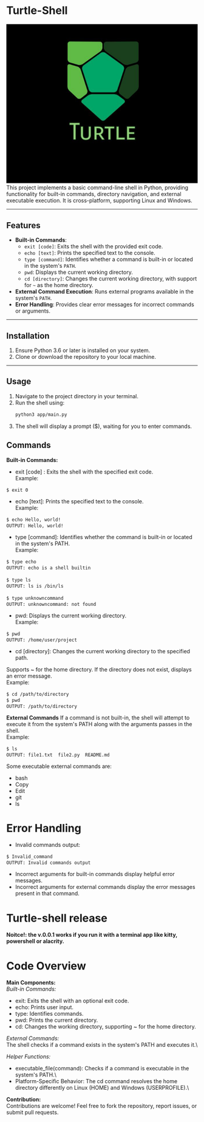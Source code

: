 # Turtle-Shell
<img title="turtle_logo" alt="turtle-shell" src="/img.png">
This project implements a basic command-line shell in Python, providing functionality for built-in commands, directory navigation, and external executable execution. It is cross-platform, supporting Linux and Windows.

---

## Features

- **Built-in Commands**:
  - `exit [code]`: Exits the shell with the provided exit code.
  - `echo [text]`: Prints the specified text to the console.
  - `type [command]`: Identifies whether a command is built-in or located in the system's `PATH`.
  - `pwd`: Displays the current working directory.
  - `cd [directory]`: Changes the current working directory, with support for `~` as the home directory.
- **External Command Execution**: Runs external programs available in the system's `PATH`.
- **Error Handling**: Provides clear error messages for incorrect commands or arguments.

---

## Installation

1. Ensure Python 3.6 or later is installed on your system.
2. Clone or download the repository to your local machine.

---

## Usage

1. Navigate to the project directory in your terminal.
2. Run the shell using:
   ```bash
   python3 app/main.py
3. The shell will display a prompt ($), waiting for you to enter commands.

## Commands
**Built-in Commands:**

* exit [code] :
Exits the shell with the specified exit code.\
Example:
```
$ exit 0
   ```

* echo [text]:
Prints the specified text to the console.\
Example:
```
$ echo Hello, world!
OUTPUT: Hello, world!
```
* type [command]:
Identifies whether the command is built-in or located in the system's PATH.\
Example:
```
$ type echo
OUTPUT: echo is a shell builtin

$ type ls
OUTPUT: ls is /bin/ls

$ type unknowncommand
OUTPUT: unknowncommand: not found
```
* pwd:
Displays the current working directory.\
Example:
```
$ pwd
OUTPUT: /home/user/project
```
* cd [directory]:
Changes the current working directory to the specified path.

Supports ~ for the home directory.
If the directory does not exist, displays an error message.\
Example:
```
$ cd /path/to/directory
$ pwd
OUTPUT: /path/to/directory
```
**External Commands**
If a command is not built-in, the shell will attempt to execute it from the system's PATH along with the arguments passes in the shell.\
Example:
```
$ ls
OUTPUT: file1.txt  file2.py  README.md
```
Some executable external commands are:
* bash
* Copy
* Edit
* git
* ls

# Error Handling
* Invalid commands output:
```
$ Invalid_command
OUTPUT: Invalid commands output
```
* Incorrect arguments for built-in commands display helpful error messages.
* Incorrect arguments for external commands display the error messages present in that command.

# Turtle-shell release
**Noitce!: the v.0.0.1 works if you run it with a terminal app like kitty, powershell or alacrity.**
# Code Overview
**Main Components:**\
*Built-in Commands:*
* exit: Exits the shell with an optional exit code.
* echo: Prints user input.
* type: Identifies commands.
* pwd: Prints the current directory.
* cd: Changes the working directory, supporting ~ for the home directory.

*External Commands:*\
The shell checks if a command exists in the system's PATH and executes it.\

*Helper Functions:*
* executable_file(command): Checks if a command is executable in the system's PATH.\
* Platform-Specific Behavior:
The cd command resolves the home directory differently on Linux (HOME) and Windows (USERPROFILE).\

**Contribution:**\
Contributions are welcome! Feel free to fork the repository, report issues, or submit pull requests.


